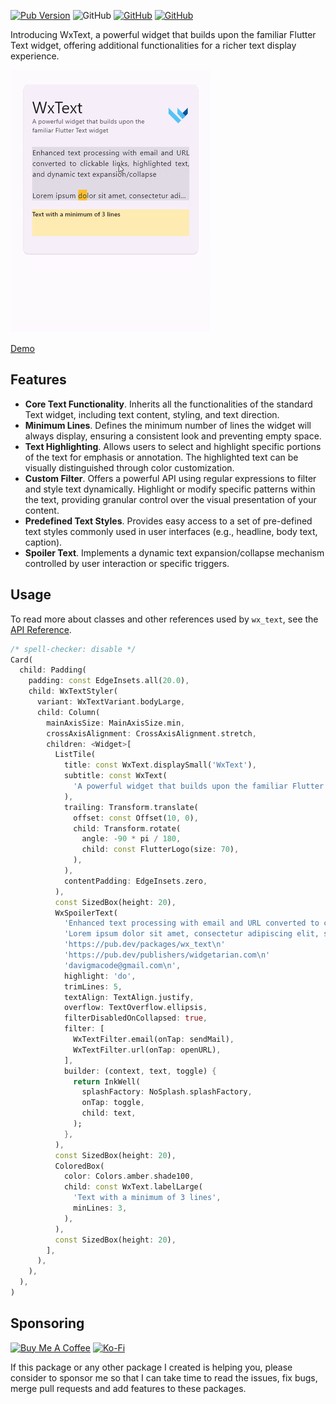 [![Pub Version](https://img.shields.io/pub/v/wx_text)](https://pub.dev/packages/wx_text) ![GitHub](https://img.shields.io/github/license/davigmacode/flutter_wx_text) [![GitHub](https://badgen.net/badge/icon/buymeacoffee?icon=buymeacoffee&color=yellow&label)](https://www.buymeacoffee.com/davigmacode) [![GitHub](https://badgen.net/badge/icon/ko-fi?icon=kofi&color=red&label)](https://ko-fi.com/davigmacode)

Introducing WxText, a powerful widget that builds upon the familiar Flutter Text widget, offering additional functionalities for a richer text display experience.

[![Preview](https://github.com/davigmacode/flutter_wx_text/raw/main/media/preview.gif)](https://davigmacode.github.io/flutter_wx_text)

[Demo](https://davigmacode.github.io/flutter_wx_text)

## Features

* **Core Text Functionality**. Inherits all the functionalities of the standard Text widget, including text content, styling, and text direction.
* **Minimum Lines**. Defines the minimum number of lines the widget will always display, ensuring a consistent look and preventing empty space.
* **Text Highlighting**. Allows users to select and highlight specific portions of the text for emphasis or annotation. The highlighted text can be visually distinguished through color customization.
* **Custom Filter**. Offers a powerful API using regular expressions to filter and style text dynamically. Highlight or modify specific patterns within the text, providing granular control over the visual presentation of your content.
* **Predefined Text Styles**. Provides easy access to a set of pre-defined text styles commonly used in user interfaces (e.g., headline, body text, caption).
* **Spoiler Text**. Implements a dynamic text expansion/collapse mechanism controlled by user interaction or specific triggers.

## Usage

To read more about classes and other references used by `wx_text`, see the [API Reference](https://pub.dev/documentation/wx_text/latest/).

```dart
/* spell-checker: disable */
Card(
  child: Padding(
    padding: const EdgeInsets.all(20.0),
    child: WxTextStyler(
      variant: WxTextVariant.bodyLarge,
      child: Column(
        mainAxisSize: MainAxisSize.min,
        crossAxisAlignment: CrossAxisAlignment.stretch,
        children: <Widget>[
          ListTile(
            title: const WxText.displaySmall('WxText'),
            subtitle: const WxText(
              'A powerful widget that builds upon the familiar Flutter Text widget',
            ),
            trailing: Transform.translate(
              offset: const Offset(10, 0),
              child: Transform.rotate(
                angle: -90 * pi / 180,
                child: const FlutterLogo(size: 70),
              ),
            ),
            contentPadding: EdgeInsets.zero,
          ),
          const SizedBox(height: 20),
          WxSpoilerText(
            'Enhanced text processing with email and URL converted to clickable links, highlighted text, and dynamic text expansion/collapse\n\n'
            'Lorem ipsum dolor sit amet, consectetur adipiscing elit, sed do eiusmod tempor incididunt ut labore et dolore magna aliqua. Ut enim ad minim veniam, quis nostrud exercitation ullamco laboris nisi ut aliquip ex ea commodo consequat. Duis aute irure dolor in reprehenderit in voluptate velit esse cillum dolore eu fugiat nulla pariatur. Excepteur sint occaecat cupidatat non proident, sunt in culpa qui officia deserunt mollit anim id est laborum.\n\n'
            'https://pub.dev/packages/wx_text\n'
            'https://pub.dev/publishers/widgetarian.com\n'
            'davigmacode@gmail.com\n',
            highlight: 'do',
            trimLines: 5,
            textAlign: TextAlign.justify,
            overflow: TextOverflow.ellipsis,
            filterDisabledOnCollapsed: true,
            filter: [
              WxTextFilter.email(onTap: sendMail),
              WxTextFilter.url(onTap: openURL),
            ],
            builder: (context, text, toggle) {
              return InkWell(
                splashFactory: NoSplash.splashFactory,
                onTap: toggle,
                child: text,
              );
            },
          ),
          const SizedBox(height: 20),
          ColoredBox(
            color: Colors.amber.shade100,
            child: const WxText.labelLarge(
              'Text with a minimum of 3 lines',
              minLines: 3,
            ),
          ),
          const SizedBox(height: 20),
        ],
      ),
    ),
  ),
)
```

## Sponsoring

<a href="https://www.buymeacoffee.com/davigmacode" target="_blank"><img src="https://cdn.buymeacoffee.com/buttons/v2/default-yellow.png" alt="Buy Me A Coffee" height="45"></a>
<a href="https://ko-fi.com/davigmacode" target="_blank"><img src="https://storage.ko-fi.com/cdn/brandasset/kofi_s_tag_white.png" alt="Ko-Fi" height="45"></a>

If this package or any other package I created is helping you, please consider to sponsor me so that I can take time to read the issues, fix bugs, merge pull requests and add features to these packages.